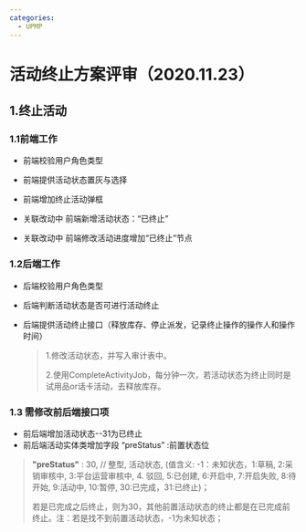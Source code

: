 ```yaml
---
categories:
  - UPMP
---
```

# 活动终止方案评审（2020.11.23）

## 1.终止活动

### 1.1前端工作

* 前端校验用户角色类型

* 前端提供活动状态置灰与选择
* 前端增加终止活动弹框
* 关联改动中 前端新增活动状态：“已终止”
* 关联改动中 前端修改活动进度增加“已终止”节点

### 1.2后端工作

* 后端校验用户角色类型

* 后端判断活动状态是否可进行活动终止

* 后端提供活动终止接口（释放库存、停止派发，记录终止操作的操作人和操作时间）

  > 1.修改活动状态，并写入审计表中。
  >
  > 2.使用CompleteActivityJob，每分钟一次，若活动状态为终止同时是试用品or话卡活动，去释放库存。

### 1.3 需修改前后端接口项

* 前后端增加活动状态--31为已终止
* 前后端活动实体类增加字段 “preStatus” :前置状态位

>  **"preStatus"** : 30, // 整型, 活动状态, (值含义: -1：未知状态，1:草稿, 2:采销审核中, 3:平台运营审核中, 4. 驳回, 5:已创建, 6:开启中, 7:开启失败, 8:待开始, 9:活动中, 10:暂停, 30:已完成，31:已终止)；
>
>  若是已完成之后终止，则为30，其他前置活动状态的终止都是在已完成前终止。注：若是找不到前置活动状态，-1为未知状态；

